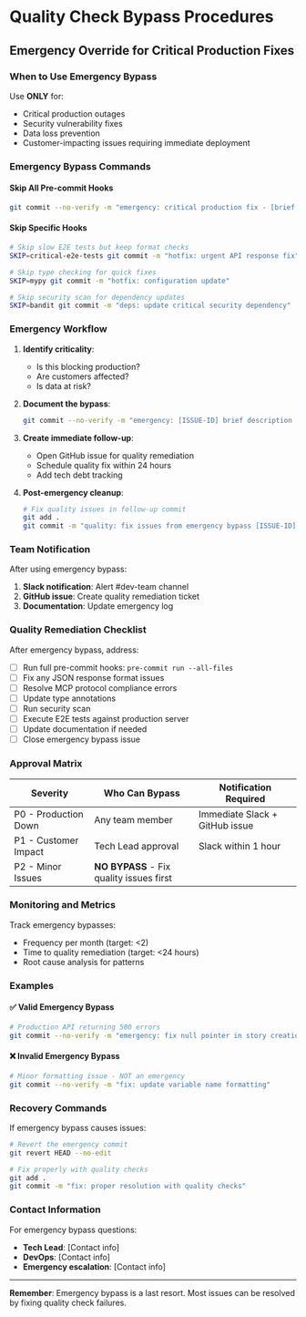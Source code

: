 # Quality Check Bypass Procedures

## Emergency Override for Critical Production Fixes

### When to Use Emergency Bypass

Use **ONLY** for:
- Critical production outages
- Security vulnerability fixes  
- Data loss prevention
- Customer-impacting issues requiring immediate deployment

### Emergency Bypass Commands

#### Skip All Pre-commit Hooks
```bash
git commit --no-verify -m "emergency: critical production fix - [brief description]"
```

#### Skip Specific Hooks
```bash
# Skip slow E2E tests but keep format checks
SKIP=critical-e2e-tests git commit -m "hotfix: urgent API response fix"

# Skip type checking for quick fixes
SKIP=mypy git commit -m "hotfix: configuration update"

# Skip security scan for dependency updates
SKIP=bandit git commit -m "deps: update critical security dependency"
```

### Emergency Workflow

1. **Identify criticality**:
   - Is this blocking production?
   - Are customers affected?
   - Is data at risk?

2. **Document the bypass**:
   ```bash
   git commit --no-verify -m "emergency: [ISSUE-ID] brief description of critical fix"
   ```

3. **Create immediate follow-up**:
   - Open GitHub issue for quality remediation
   - Schedule quality fix within 24 hours
   - Add tech debt tracking

4. **Post-emergency cleanup**:
   ```bash
   # Fix quality issues in follow-up commit
   git add .
   git commit -m "quality: fix issues from emergency bypass [ISSUE-ID]"
   ```

### Team Notification

After using emergency bypass:

1. **Slack notification**: Alert #dev-team channel
2. **GitHub issue**: Create quality remediation ticket
3. **Documentation**: Update emergency log

### Quality Remediation Checklist

After emergency bypass, address:
- [ ] Run full pre-commit hooks: `pre-commit run --all-files`
- [ ] Fix any JSON response format issues
- [ ] Resolve MCP protocol compliance errors
- [ ] Update type annotations
- [ ] Run security scan
- [ ] Execute E2E tests against production server
- [ ] Update documentation if needed
- [ ] Close emergency bypass issue

### Approval Matrix

| Severity | Who Can Bypass | Notification Required |
|----------|---------------|----------------------|
| P0 - Production Down | Any team member | Immediate Slack + GitHub issue |
| P1 - Customer Impact | Tech Lead approval | Slack within 1 hour |
| P2 - Minor Issues | **NO BYPASS** - Fix quality issues first |

### Monitoring and Metrics

Track emergency bypasses:
- Frequency per month (target: <2)
- Time to quality remediation (target: <24 hours)
- Root cause analysis for patterns

### Examples

#### ✅ Valid Emergency Bypass
```bash
# Production API returning 500 errors
git commit --no-verify -m "emergency: fix null pointer in story creation API"
```

#### ❌ Invalid Emergency Bypass  
```bash
# Minor formatting issue - NOT an emergency
git commit --no-verify -m "fix: update variable name formatting"
```

### Recovery Commands

If emergency bypass causes issues:

```bash
# Revert the emergency commit
git revert HEAD --no-edit

# Fix properly with quality checks
git add .
git commit -m "fix: proper resolution with quality checks"
```

### Contact Information

For emergency bypass questions:
- **Tech Lead**: [Contact info]
- **DevOps**: [Contact info] 
- **Emergency escalation**: [Contact info]

---

**Remember**: Emergency bypass is a last resort. Most issues can be resolved by fixing quality check failures.